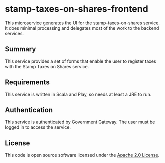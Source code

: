 
# stamp-taxes-on-shares-frontend

This microservice generates the UI for the stamp-taxes-on-shares service.
It does minimal processing and delegates most of the work to the backend services.

## Summary
This service provides a set of forms that enable the user to register taxes with the Stamp Taxes on Shares service.

## Requirements
This service is written in Scala and Play, so needs at least a JRE to run.

## Authentication
This service is authenticated by Government Gateway. The user must be logged in to access the service.

## License

This code is open source software licensed under the [Apache 2.0 License]("http://www.apache.org/licenses/LICENSE-2.0.html").